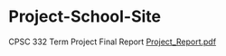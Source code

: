 # Project-School-Site
CPSC 332 Term Project Final Report
[Project_Report.pdf](https://github.com/Makhafagy/Project-School-Site/files/7798606/Project_Report.pdf)

